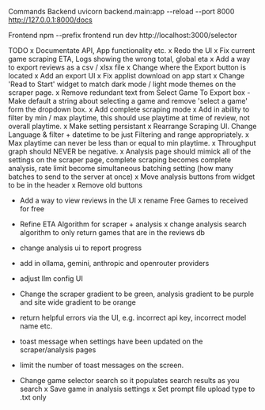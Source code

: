 Commands
Backend
uvicorn backend.main:app --reload --port 8000
http://127.0.0.1:8000/docs

Frontend
npm --prefix frontend run dev
http://localhost:3000/selector


TODO
x Documentate API, App functionality etc. 
x Redo the UI
x Fix current game scraping ETA, Logs showing the wrong total, global eta
x Add a way to export reviews as a csv / xlsx file 
x Change where the Export button is located
x Add an export UI
x Fix applist download on app start
x Change 'Read to Start' widget to match dark mode / light mode themes on the scraper page. 
x Remove redundant text from Select Game To Export box - Make default a string about selecting a game and remove 'select a game' form the dropdown box.
x Add complete scraping mode 
x Add in ability to filter by min / max playtime, this should use playtime at time of review, not overall playtime. 
x Make setting persistant
x Rearrange Scraping UI. Change Language & filter + datetime to be just Filtering and range appropriately. 
x Max playtime can never be less than or equal to min playtime. 
x Throughput graph should NEVER be negative. 
x Analysis page should mimick all of the settings on the scraper page, complete scraping becomes complete analysis, rate limit become simultaneous batching setting (how many batches to send to the server at once)
x Move analysis buttons from widget to be in the header
x Remove old buttons 
- Add a way to view reviews in the UI
x rename Free Games to received for free
- Refine ETA Algorithm for scraper + analysis 
x change analysis search algorithm to only return games that are in the reviews db

- change analysis ui to report progress
- add in ollama, gemini, anthropic and openrouter providers
- adjust llm config UI
- Change the scraper gradient to be green, analysis gradient to be purple and site wide gradient to be orange 
- return helpful errors via the UI, e.g. incorrect api key, incorrect model name etc. 
- toast message when settings have been updated on the scraper/analysis pages
- limit the number of toast messages on the screen.
- Change game selector search so it populates search results as you search
x Save game in analysis settings
x Set prompt file upload type to .txt only 


